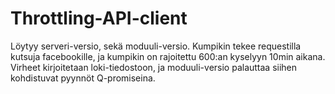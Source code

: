 Throttling-API-client
=====================

Löytyy serveri-versio, sekä moduuli-versio. Kumpikin tekee requestilla kutsuja facebookille, ja kumpikin on rajoitettu 600:an kyselyyn 10min aikana. Virheet kirjoitetaan loki-tiedostoon, ja moduuli-versio palauttaa siihen kohdistuvat pyynnöt Q-promiseina.


